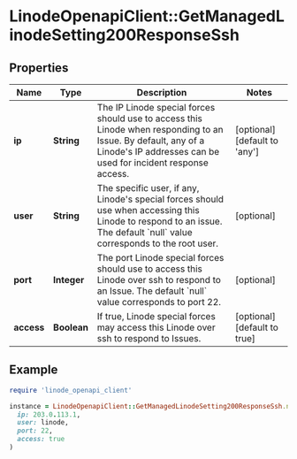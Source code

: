 # LinodeOpenapiClient::GetManagedLinodeSetting200ResponseSsh

## Properties

| Name | Type | Description | Notes |
| ---- | ---- | ----------- | ----- |
| **ip** | **String** | The IP Linode special forces should use to access this Linode when responding to an Issue.  By default, any of a Linode&#39;s IP addresses can be used for incident response access. | [optional][default to &#39;any&#39;] |
| **user** | **String** | The specific user, if any, Linode&#39;s special forces should use when accessing this Linode to respond to an issue.  The default &#x60;null&#x60; value corresponds to the root user. | [optional] |
| **port** | **Integer** | The port Linode special forces should use to access this Linode over ssh to respond to an Issue.  The default &#x60;null&#x60; value corresponds to port 22. | [optional] |
| **access** | **Boolean** | If true, Linode special forces may access this Linode over ssh to respond to Issues. | [optional][default to true] |

## Example

```ruby
require 'linode_openapi_client'

instance = LinodeOpenapiClient::GetManagedLinodeSetting200ResponseSsh.new(
  ip: 203.0.113.1,
  user: linode,
  port: 22,
  access: true
)
```


